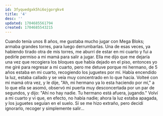 ```yaml
---
id: 3fyquedgxk5hi6ojgorgkv4
title: '4'
desc: ''
updated: 1704685561794
created: 1704685543215
---
```


Cuando tenía unos 8 años, me gustaba mucho jugar con Mega Bloks; armaba grandes torres, para luego derrumbarlas. Una de esas veces, ya habiendo tirado otra de mis torres, me aburrí de estar en mi cuarto y fui a pedirle permiso a mi mamá para salir a jugar. Ella me dijo que me dejaría una vez que recogiera los bloques que había dejado en el piso, entonces yo me giré para regresar a mi cuarto, pero me detuve porque mi hermano, de 5 años estaba en mi cuarto, recogiendo los juguetes por mí. Había encendido la luz, estaba callado y se veía muy concentrado en lo que hacía. Volteé con mi mamá otra vez, y le dije, "Ah, mi hermano ya lo esta haciendo por mí," a lo que ella se asomó, observó mi puerta muy desconcertada por un par de segundos, y dijo: "Ahí no hay nadie. Tu hermano está afuera, jugando." Volví a mi cuarto y vi que, en efecto, no había nadie; ahora la luz estaba apagada, y los juguetes seguían en el suelo. Sí se me hizo extraño, pero decidí ignorarlo, recoger y simplemente salir...
